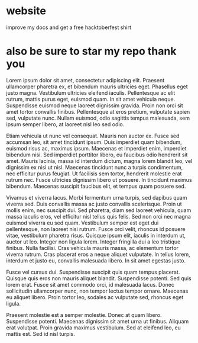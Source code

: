 # website

improve my docs and get a free hacktoberfest shirt

# also be sure to star my repo thank you


Lorem ipsum dolor sit amet, consectetur adipiscing elit. Praesent ullamcorper pharetra ex, et bibendum mauris ultricies eget. Phasellus eget justo magna. Vestibulum ultricies eleifend iaculis. Pellentesque ac elit rutrum, mattis purus eget, euismod quam. In sit amet vehicula neque. Suspendisse euismod neque laoreet dignissim gravida. Proin non orci sit amet tortor convallis finibus. Pellentesque at eros pretium, vulputate sapien sed, vulputate nunc. Nullam euismod, odio sagittis tempus malesuada, sem ipsum semper libero, at laoreet nisl leo sed odio.

Etiam vehicula ut nunc vel consequat. Mauris non auctor ex. Fusce sed accumsan leo, sit amet tincidunt ipsum. Duis imperdiet quam bibendum, euismod risus ac, maximus ipsum. Maecenas et imperdiet enim, imperdiet bibendum nisi. Sed imperdiet porttitor libero, eu faucibus odio hendrerit sit amet. Mauris lacinia, massa id interdum dictum, magna lorem blandit leo, vel dignissim ex nisi ut nisl. Maecenas tincidunt nunc a turpis condimentum, nec efficitur purus feugiat. Ut facilisis sem tortor, hendrerit molestie erat rutrum nec. Fusce ultricies dignissim libero ut posuere. In tincidunt maximus bibendum. Maecenas suscipit faucibus elit, et tempus quam posuere sed.

Vivamus et viverra lacus. Morbi fermentum urna turpis, sed dapibus quam viverra sed. Duis convallis massa ac justo convallis scelerisque. Proin ut mollis enim, nec suscipit dui. Sed pharetra, diam sed laoreet vehicula, quam massa iaculis eros, vel efficitur nisl tellus quis felis. Sed non orci nec magna euismod viverra eu sed quam. Vestibulum semper est eget dui pellentesque, non laoreet nisi rutrum. Fusce orci velit, rhoncus id posuere vitae, vestibulum pharetra risus. Quisque ipsum elit, iaculis in interdum ut, auctor ut leo. Integer non ligula lorem. Integer fringilla dui a leo tristique finibus. Nulla facilisi. Cras vehicula mauris massa, ac elementum tortor viverra rutrum. Cras placerat eros a neque aliquet vulputate. In tellus lorem, interdum et justo eu, convallis malesuada libero. In sit amet egestas justo.

Fusce vel cursus dui. Suspendisse suscipit quis quam tempus placerat. Quisque quis eros non mauris aliquet blandit. Suspendisse potenti. Sed quis lorem erat. Fusce sit amet commodo orci, id malesuada lacus. Donec sollicitudin ullamcorper nunc, non tempor lectus tempor ornare. Maecenas eu aliquet libero. Proin tortor leo, sodales ac vulputate sed, rhoncus eget ligula.

Praesent molestie est a semper molestie. Donec at quam libero. Suspendisse potenti. Maecenas dignissim sit amet urna ut finibus. Aliquam erat volutpat. Proin gravida maximus vestibulum. Sed at eleifend leo, eu mattis est. Sed id nisl turpis. 
